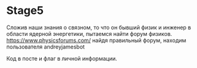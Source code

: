 # Stage5

Сложив наши знания о связном, то что он бывший физик и инженер в области
ядерной энергетики, пытаемся найти форум физиков. https://www.physicsforums.com/
найдя правильный форум, находим пользователя andreyjamesbot

Код в посте и флаг в личной информации.